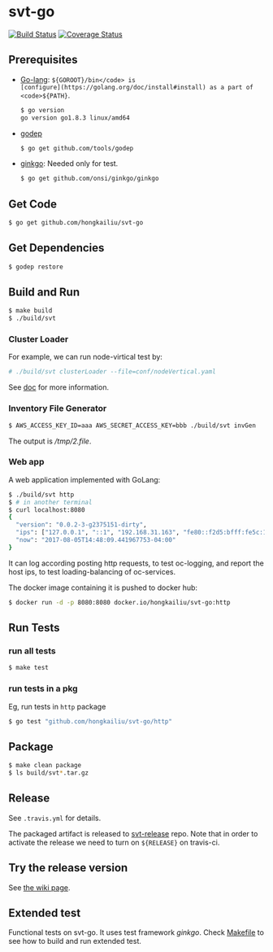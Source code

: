 # svt-go

[![Build Status](https://travis-ci.org/hongkailiu/svt-go.svg?branch=master)](https://travis-ci.org/hongkailiu/svt-go)
[![Coverage Status](https://coveralls.io/repos/github/hongkailiu/svt-go/badge.svg?branch=master)](https://coveralls.io/github/hongkailiu/svt-go?branch=master)

## Prerequisites

* [Go-lang](https://golang.org/): <code>${GOROOT}/bin</code> is [configure](https://golang.org/doc/install#install) as a part of <code>${PATH}</code>. 

    ```sh
    $ go version
    go version go1.8.3 linux/amd64
    ```

* [godep](https://github.com/tools/godep)

    ```sh
    $ go get github.com/tools/godep
    ```

* [ginkgo](https://onsi.github.io/ginkgo/): Needed only for test.

    ```sh
    $ go get github.com/onsi/ginkgo/ginkgo
    ```


## Get Code

```sh
$ go get github.com/hongkailiu/svt-go
```

## Get Dependencies

```sh
$ godep restore
```

## Build and Run

```sh
$ make build
$ ./build/svt
```

### Cluster Loader
For example, we can run node-virtical test by:

```sh
# ./build/svt clusterLoader --file=conf/nodeVertical.yaml
```

See [doc](doc/cluster_loader.md) for more information.


### Inventory File Generator

```sh
$ AWS_ACCESS_KEY_ID=aaa AWS_SECRET_ACCESS_KEY=bbb ./build/svt invGen
```

The output is _/tmp/2.file_.

### Web app
A web application implemented with GoLang:

```sh
$ ./build/svt http
$ # in another terminal
$ curl localhost:8080
{
  "version": "0.0.2-3-g2375151-dirty",
  "ips": ["127.0.0.1", "::1", "192.168.31.163", "fe80::f2d5:bfff:fe5c:1b01", "192.168.122.1", "10.10.120.59"],
  "now": "2017-08-05T14:48:09.441967753-04:00"
}
```


It can log according posting http requests, to test oc-logging, and
report the host ips, to test loading-balancing of oc-services.

The docker image containing it is pushed to docker hub:

```sh
$ docker run -d -p 8080:8080 docker.io/hongkailiu/svt-go:http
```

## Run Tests

### run all tests

```sh
$ make test
```

### run tests in a pkg
Eg, run tests in <code>http</code> package

```sh
$ go test "github.com/hongkailiu/svt-go/http"
```

## Package

```sh
$ make clean package
$ ls build/svt*.tar.gz
```

## Release

See <code>.travis.yml</code> for details.

The packaged artifact is released to
[svt-release](https://github.com/cduser/svt-release) repo.
Note that in order to activate the release we need to turn on
<code>${RELEASE}</code> on travis-ci.

## Try the release version
See [the wiki page](https://github.com/hongkailiu/svt-go/wiki).

## Extended test
Functional tests on svt-go. It uses test framework _ginkgo_.
Check [Makefile](Makefile) to see how to build and run extended test.
